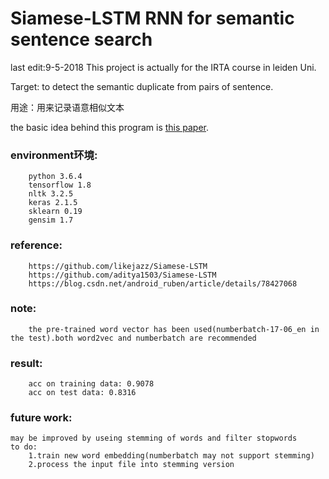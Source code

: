 Siamese-LSTM RNN for semantic sentence search
==== 
last edit:9-5-2018
This project is actually for the IRTA course in leiden Uni.



Target:
    to detect the semantic duplicate from pairs of sentence.
    
用途：用来记录语意相似文本


the basic idea behind this program is [this paper](http://www.mit.edu/~jonasm/info/MuellerThyagarajan_AAAI16.pdf).

### environment环境:
```
    python 3.6.4
    tensorflow 1.8
    nltk 3.2.5
    keras 2.1.5
    sklearn 0.19
    gensim 1.7

```

### reference:
```
    https://github.com/likejazz/Siamese-LSTM
    https://github.com/aditya1503/Siamese-LSTM
    https://blog.csdn.net/android_ruben/article/details/78427068
```

### note:
```
    the pre-trained word vector has been used(numberbatch-17-06_en in the test).both word2vec and numberbatch are recommended
```


### result:
```
    acc on training data: 0.9078
    acc on test data: 0.8316
```

### future work:
    may be improved by useing stemming of words and filter stopwords
    to do:
        1.train new word embedding(numberbatch may not support stemming)
        2.process the input file into stemming version 